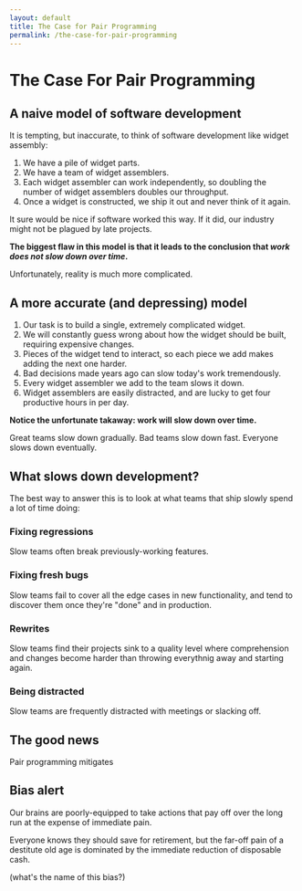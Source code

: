 ```yaml
---
layout: default
title: The Case for Pair Programming
permalink: /the-case-for-pair-programming
---
```


# The Case For Pair Programming

<div class="border-t-4 border-indigo-dark w-24 mt-4 mb-8"></div>

## A naive model of software development

It is tempting, but inaccurate, to think of software development like widget assembly:

1. We have a pile of widget parts.
2. We have a team of widget assemblers.
3. Each widget assembler can work independently, so doubling the number of widget assemblers doubles our throughput.
5. Once a widget is constructed, we ship it out and never think of it again.

It sure would be nice if software worked this way. If it did, our industry might not be plagued by late projects. 

**The biggest flaw in this model is that it leads to the conclusion that _work does not slow down over time_.**

Unfortunately, reality is much more complicated.


## A more accurate (and depressing) model

1. Our task is to build a single, extremely complicated widget.
1. We will constantly guess wrong about how the widget should be built, requiring expensive changes.
1. Pieces of the widget tend to interact, so each piece we add makes adding the next one harder.
1. Bad decisions made years ago can slow today's work tremendously.
1. Every widget assembler we add to the team slows it down.
1. Widget assemblers are easily distracted, and are lucky to get four productive hours in per day.

**Notice the unfortunate takaway: work will slow down over time.** 

Great teams slow down gradually. Bad teams slow down fast. Everyone slows down eventually.


## What slows down development?

The best way to answer this is to look at what teams that ship slowly spend a lot of time doing:

### Fixing regressions

Slow teams often break previously-working features.

### Fixing fresh bugs

Slow teams fail to cover all the edge cases in new functionality, and tend to discover them once they're "done" and in production.

### Rewrites

Slow teams find their projects sink to a quality level where comprehension and changes become harder than throwing everythnig away and starting again.

### Being distracted

Slow teams are frequently distracted with meetings or slacking off.


## The good news

Pair programming mitigates 



## Bias alert

Our brains are poorly-equipped to take actions that pay off over the long run at the expense of immediate pain.

Everyone knows they should save for retirement, but the far-off pain of a destitute old age is dominated by the immediate reduction of disposable cash.

(what's the name of this bias?)
